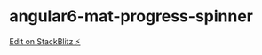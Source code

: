 # angular6-mat-progress-spinner

[Edit on StackBlitz ⚡️](https://stackblitz.com/edit/angular-y97q9w-3kihp7)